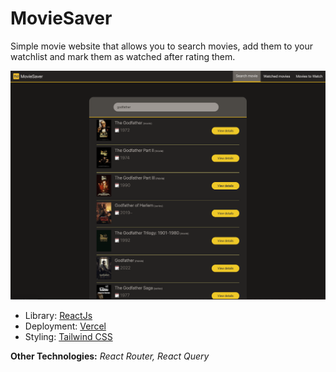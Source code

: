 # MovieSaver

Simple movie website that allows you to search movies, add them to your watchlist and mark them as watched after rating them.

![Alt text](/public/MovieSaverSS.png?raw=true)

- Library: [ReactJs](https://react.dev/)
- Deployment: [Vercel](https://vercel.com/)
- Styling: [Tailwind CSS](https://tailwindcss.com/)

**Other Technologies:** _React Router, React Query_

